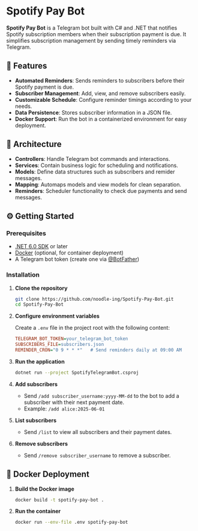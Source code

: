 # Spotify Pay Bot

**Spotify Pay Bot** is a Telegram bot built with C# and .NET that notifies Spotify subscription members when their subscription payment is due. It simplifies subscription management by sending timely reminders via Telegram.

## 📝 Features

* **Automated Reminders**: Sends reminders to subscribers before their Spotify payment is due.
* **Subscriber Management**: Add, view, and remove subscribers easily.
* **Customizable Schedule**: Configure reminder timings according to your needs.
* **Data Persistence**: Stores subscriber information in a JSON file.
* **Docker Support**: Run the bot in a containerized environment for easy deployment.

## 🚀 Architecture

* **Controllers**: Handle Telegram bot commands and interactions.
* **Services**: Contain business logic for scheduling and notifications.
* **Models**: Define data structures such as subscribers and remider messages.
* **Mapping**: Automaps models and view models for clean separation.
* **Reminders**: Scheduler functionality to check due payments and send messages.

## ⚙️ Getting Started

### Prerequisites

* [.NET 6.0 SDK](https://dotnet.microsoft.com/) or later
* [Docker](https://www.docker.com/) (optional, for container deployment)
* A Telegram bot token (create one via [@BotFather](https://t.me/BotFather))

### Installation

1. **Clone the repository**

   ```bash
   git clone https://github.com/noodle-ing/Spotify-Pay-Bot.git
   cd Spotify-Pay-Bot
   ```

2. **Configure environment variables**

   Create a `.env` file in the project root with the following content:

   ```ini
   TELEGRAM_BOT_TOKEN=your_telegram_bot_token
   SUBSCRIBERS_FILE=subscribers.json
   REMINDER_CRON="0 9 * * *"   # Send reminders daily at 09:00 AM
   ```

3. **Run the application**

   ```bash
   dotnet run --project SpotifyTelegramBot.csproj
   ```

4. **Add subscribers**

   * Send `/add subscriber_username:yyyy-MM-dd` to the bot to add a subscriber with their next payment date.
   * Example: `/add alice:2025-06-01`

5. **List subscribers**

   * Send `/list` to view all subscribers and their payment dates.

6. **Remove subscribers**

   * Send `/remove subscriber_username` to remove a subscriber.

## 🐳 Docker Deployment

1. **Build the Docker image**

   ```bash
   docker build -t spotify-pay-bot .
   ```

2. **Run the container**

   ```bash
   docker run --env-file .env spotify-pay-bot
   ```
